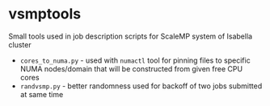 # vsmptools
Small tools used in job description scripts for ScaleMP system of Isabella cluster

* `cores_to_numa.py` - used with `numactl` tool for pinning files to specific NUMA nodes/domain that will be constructed from given free CPU cores
* `randvsmp.py` - better randomness used for backoff of two jobs submitted at same time 
